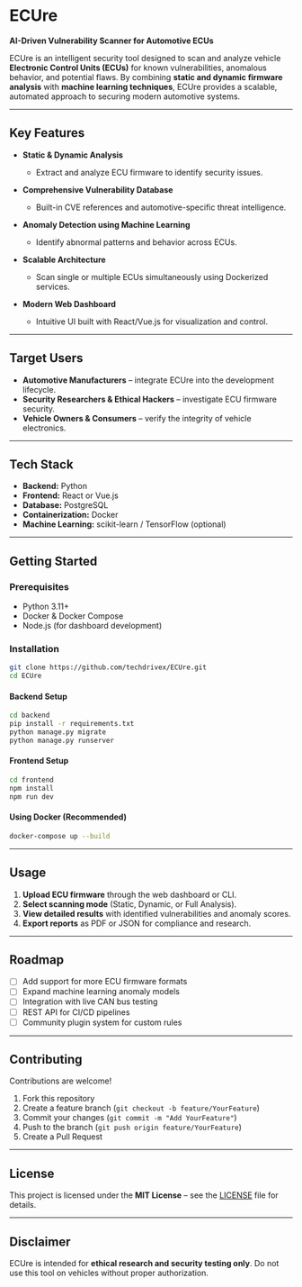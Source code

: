 # ECUre

**AI-Driven Vulnerability Scanner for Automotive ECUs**

ECUre is an intelligent security tool designed to scan and analyze vehicle **Electronic Control Units (ECUs)** for known vulnerabilities, anomalous behavior, and potential flaws. By combining **static and dynamic firmware analysis** with **machine learning techniques**, ECUre provides a scalable, automated approach to securing modern automotive systems.

---

## Key Features

* **Static & Dynamic Analysis**

  * Extract and analyze ECU firmware to identify security issues.
* **Comprehensive Vulnerability Database**

  * Built-in CVE references and automotive-specific threat intelligence.
* **Anomaly Detection using Machine Learning**

  * Identify abnormal patterns and behavior across ECUs.
* **Scalable Architecture**

  * Scan single or multiple ECUs simultaneously using Dockerized services.
* **Modern Web Dashboard**

  * Intuitive UI built with React/Vue.js for visualization and control.

---

## Target Users

* **Automotive Manufacturers** – integrate ECUre into the development lifecycle.
* **Security Researchers & Ethical Hackers** – investigate ECU firmware security.
* **Vehicle Owners & Consumers** – verify the integrity of vehicle electronics.

---

## Tech Stack

* **Backend:** Python
* **Frontend:** React or Vue.js
* **Database:** PostgreSQL
* **Containerization:** Docker
* **Machine Learning:** scikit-learn / TensorFlow (optional)

---

## Getting Started

### Prerequisites

* Python 3.11+
* Docker & Docker Compose
* Node.js (for dashboard development)

### Installation

```bash
git clone https://github.com/techdrivex/ECUre.git
cd ECUre
```

#### Backend Setup

```bash
cd backend
pip install -r requirements.txt
python manage.py migrate
python manage.py runserver
```

#### Frontend Setup

```bash
cd frontend
npm install
npm run dev
```

#### Using Docker (Recommended)

```bash
docker-compose up --build
```

---

## Usage

1. **Upload ECU firmware** through the web dashboard or CLI.
2. **Select scanning mode** (Static, Dynamic, or Full Analysis).
3. **View detailed results** with identified vulnerabilities and anomaly scores.
4. **Export reports** as PDF or JSON for compliance and research.

---

## Roadmap

* [ ] Add support for more ECU firmware formats
* [ ] Expand machine learning anomaly models
* [ ] Integration with live CAN bus testing
* [ ] REST API for CI/CD pipelines
* [ ] Community plugin system for custom rules

---

## Contributing

Contributions are welcome!

1. Fork this repository
2. Create a feature branch (`git checkout -b feature/YourFeature`)
3. Commit your changes (`git commit -m "Add YourFeature"`)
4. Push to the branch (`git push origin feature/YourFeature`)
5. Create a Pull Request

---

## License

This project is licensed under the **MIT License** – see the [LICENSE](LICENSE) file for details.

---

## Disclaimer

ECUre is intended for **ethical research and security testing only**.
Do not use this tool on vehicles without proper authorization.
